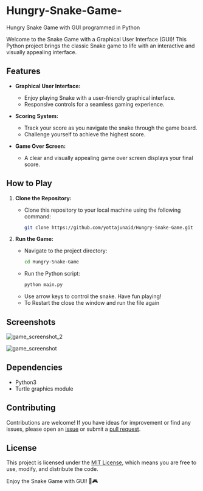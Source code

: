 # Hungry-Snake-Game-
Hungry Snake Game with GUI programmed in Python

Welcome to the Snake Game with a Graphical User Interface (GUI)! This Python project brings the classic Snake game to life with an interactive and visually appealing interface.

## Features

- **Graphical User Interface:**
  - Enjoy playing Snake with a user-friendly graphical interface.
  - Responsive controls for a seamless gaming experience.

- **Scoring System:**
  - Track your score as you navigate the snake through the game board.
  - Challenge yourself to achieve the highest score.

- **Game Over Screen:**
  - A clear and visually appealing game over screen displays your final score.  
 
## How to Play

1. **Clone the Repository:**
   - Clone this repository to your local machine using the following command:
     ```bash
     git clone https://github.com/yottajunaid/Hungry-Snake-Game.git
     ```
     
2. **Run the Game:**
   - Navigate to the project directory:
     ```bash
     cd Hungry-Snake-Game
     ```
   - Run the Python script:
     ```bash
     python main.py
     ```
   - Use arrow keys to control the snake. Have fun playing!
   - To Restart the close the window and run the file again
 
## Screenshots

 ![game_screenshot_2](https://github.com/yottajunaid/Hungry-Snake-Game/assets/114429773/fd439c06-5fcc-42c3-9d92-22af0758f474)

 ![game_screenshot](https://github.com/yottajunaid/Hungry-Snake-Game/assets/114429773/2440844e-3bfc-48d2-beb1-50be50a73141)


## Dependencies

- Python3
- Turtle graphics module

## Contributing

Contributions are welcome! If you have ideas for improvement or find any issues, please open an [issue](https://github.com/yottajunaid/Hungry-Snake-Game/issues) or submit a [pull request](https://github.com/yottajunaid/Hungry-Snake-Game/pulls).

## License

This project is licensed under the [MIT License](LICENSE), which means you are free to use, modify, and distribute the code.

Enjoy the Snake Game with GUI! 🐍🎮
